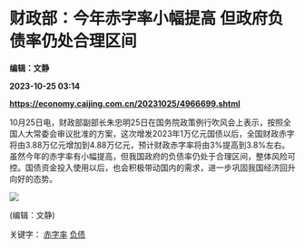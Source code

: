 # 财政部：今年赤字率小幅提高 但政府负债率仍处合理区间
**编辑：文静**

**2023-10-25 03:14**

**https://economy.caijing.com.cn/20231025/4966699.shtml**

10月25日电，财政部副部长朱忠明25日在国务院政策例行吹风会上表示，按照全国人大常委会审议批准的方案，这次增发2023年1万亿元国债以后，全国财政赤字将由3.88万亿元增加到4.88万亿元，预计财政赤字率将由3%提高到3.8%左右。虽然今年的赤字率有小幅提高，但我国政府的负债率仍处于合理区间，整体风险可控。国债资金投入使用以后，也会积极带动国内的需求，进一步巩固我国经济回升向好的态势。

![](https://tx1.cdn.caijing.com.cn/2014-03-27/114048455.jpg)

(编辑：文静)

关键字： [赤字率](https://app.caijing.com.cn/tags.php?tag=%E8%B5%A4%E5%AD%97%E7%8E%87 "赤字率") [负债](https://app.caijing.com.cn/tags.php?tag=%E8%B4%9F%E5%80%BA "负债")